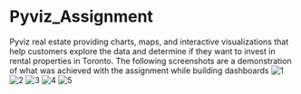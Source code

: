 # Pyviz_Assignment
Pyviz real estate providing charts, maps, and interactive visualizations that help customers explore the data and determine if they want to invest in rental properties in Toronto.
The following screenshots are a demonstration of what was achieved with the assignment while building dashboards
![1](https://user-images.githubusercontent.com/98554773/162593798-f1dbba57-22c0-44a8-b0e1-07d0a18c2b9e.jpg)
![2](https://user-images.githubusercontent.com/98554773/162593800-d81155e8-623c-472c-9c3a-51349f1a8456.jpg)
![3](https://user-images.githubusercontent.com/98554773/162593801-dcd90cde-3025-448c-bd9e-7a24b7ab622b.jpg)
![4](https://user-images.githubusercontent.com/98554773/162593802-c09d12ea-dc25-4ad1-82f2-ebdad13a0830.jpg)
![5](https://user-images.githubusercontent.com/98554773/162593803-6cf4a614-95f8-4a15-9095-f7407b5e12bf.jpg)
